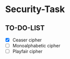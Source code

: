 # Security-Task
## TO-DO-LIST
- [X] Ceaser cipher
- [ ] Monoalphabetic cipher
- [ ] Playfair cipher
